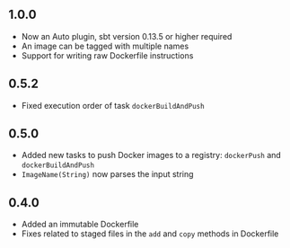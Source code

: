 ## 1.0.0
- Now an Auto plugin, sbt version 0.13.5 or higher required
- An image can be tagged with multiple names
- Support for writing raw Dockerfile instructions

## 0.5.2

- Fixed execution order of task `dockerBuildAndPush`

## 0.5.0

- Added new tasks to push Docker images to a registry: `dockerPush` and `dockerBuildAndPush`
- `ImageName(String)` now parses the input string

## 0.4.0

- Added an immutable Dockerfile
- Fixes related to staged files in the `add` and `copy` methods in Dockerfile
